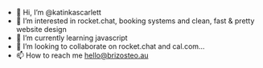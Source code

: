 - 👋 Hi, I’m @katinkascarlett
- 👀 I’m interested in rocket.chat, booking systems and clean, fast & pretty website design
- 🌱 I’m currently learning javascript
- 💞️ I’m looking to collaborate on rocket.chat and cal.com...
- 📫 How to reach me hello@brizosteo.au

<!---
katinkascarlett/katinkascarlett is a ✨ special ✨ repository because its `README.md` (this file) appears on your GitHub profile.
You can click the Preview link to take a look at your changes.
--->
